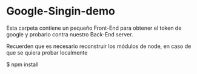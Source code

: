 # Google-Singin-demo

Esta carpeta contiene un pequeño Front-End para
obtener el token de google y probarlo contra nuestro
Back-End server.

Recuerden que es necesario reconstruir los módulos de
node, en caso de que se quiera probar localmente

$ npm install